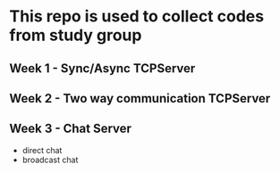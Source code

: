 # This repo is used to collect codes from study group


## Week 1 - Sync/Async TCPServer
## Week 2 - Two way communication TCPServer
## Week 3 - Chat Server
* direct chat
* broadcast chat
